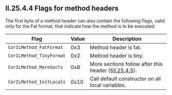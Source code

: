 ## II.25.4.4 Flags for method headers

The first byte of a method header can also contain the following flags, valid only for the Fat format, that indicate how the method is to be executed:

 Flag | Value | Description
 ---- | ---- | ----
 `CorILMethod_FatFormat` | 0x3 | Method header is fat.
 `CorILMethod_TinyFormat` | 0x2 | Method header is tiny.
 `CorILMethod_MoreSects` | 0x8 | More sections follow after this header (§[II.25.4.5](#todo-missing-hyperlink)).
 `CorILMethod_InitLocals` | 0x10 | Call default constructor on all local variables.
